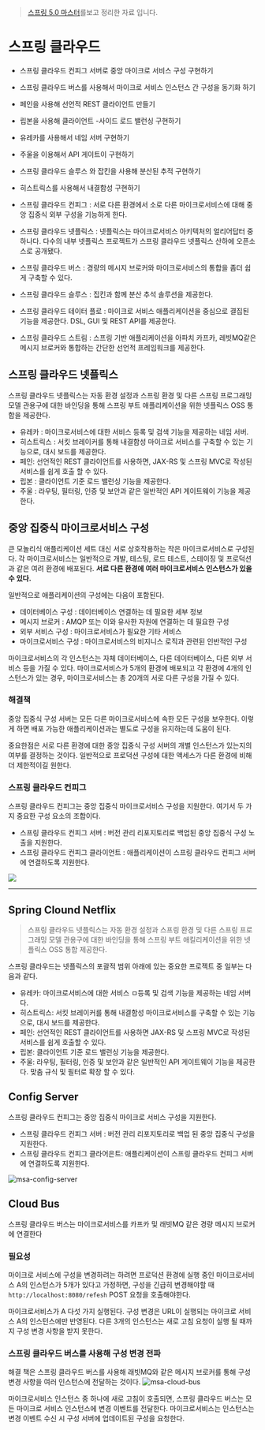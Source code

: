 > [스프링 5.0 마스터](http://acornpub.co.kr/book/mastering-spring-5.0)를보고 정리한 자료 입니다.


# 스프링 클라우드

* 스프링 클라우드 컨피그 서버로 중앙 마이크로 서비스 구성 구현하기
* 스프링 클라우드 버스를 사용해서 마이크로 서비스 인스턴스 간 구성을 동기화 하기
* 페인을 사용해 선언적 REST 클라이언트 만들기
* 립본을 사용해 클라이언트 -사이드 로드 밸런싱 구현하기
* 유레카를 사용해서 네임 서버 구현하기
* 주울을 이용해서 API 게이트이 구현하기
* 스프링 클라우드 슬루스 와 잡킨을 사용해 분산된 추적 구현하기
* 히스트릭스를 사용해서 내결함성 구현하기



* 스프링 클라우드 컨피그 : 서로 다른 환경에서 소로 다른 마이크로서비스에 대해 중앙 집중식 외부 구성을 기능하게 한다.
* 스프링 클라우드 넷플릭스 : 넷플릭스는 마이크로서비스 아키텍처의 얼리어답터 중하나다. 다수의 내부 넷플릭스 프로젝트가 스프링 클라우드 넷플릭스 산하에 오픈소스로 공개됐다.
* 스프링 클라우드 버스 : 경량의 메시지 브로커와 마이크로서비스의 통합을 좀더 쉽게 구축할 수 있다.
* 스프링 클라우드 슬루스 : 집킨과 함께 분산 추석 솔루션을 제공한다.
* 스프링 클라우드 테이터 플로 :  마이크로 서비스 애플리케이션을 중심으로 결집된 기능을 제공한다. DSL, GUI 및 REST API를 제공한다.
* 스프링 클라우드 스트림 : 스프링 기반 애플리케이션을 아파치 카프카, 레빗MQ같은 메시지 브로커와 통합하는 간단한 선언적 프레임워크를 제공한다.

## 스프링 클라우드 넷플릭스

스프링 클라우드 넷플릭스는 자동 환경 설정과 스프링 환경 및 다른 스프링 프로그래밍 모델 관용구에 대한 바인딩을 통해 스프링 부트 애플리케이션을 위한 넷플릭스 OSS 통합을 제공한다.

* 유레카 : 마이크로서비스에 대한 서비스 등록 및 검색 기능을 제공하는 네임 서버.
* 히스트릭스 : 서킷 브레이커를 통해 내결함성 마이크로 서비스를 구축할 수 있는 기능으로, 대시 보드를 제공한다.
* 페인: 선언적인 REST 클라이언트를 사용하면, JAX-RS 및 스프링 MVC로 작성된 서비스를 쉽게 호출 할 수 있다.
* 립본 : 클라이언트 기준 로드 밸런싱 기능을 제공한다.
* 주울 : 라우팅, 필터링, 인증 및 보안과 같은 일반적인 API 게이트웨이 기능을 제공한다.


## 중앙 집중식 마이크로서비스 구성
큰 모놀리식 애플리케이션 세트 대신 서로 상호작용하는 작은 마이크로서비스로 구성된다. 각 마이크로서비스는 일반적으로 개발, 테스팅, 로드 테스트, 스테이징 및 프로덕션과 같은 여려 환경에 배포된다. **서로 다른 환경에 여러 마이크로서비스 인스턴스가 있을 수 있다.**

일반적으로 애플리케이션의 구성에는 다음이 포함된다.

* 데이터베이스 구성 : 데이터베이스 연결하는 데 필요한 세부 정보
* 메시지 브로커 : AMQP 또는 이와 유사한 자원에 연결하는 데 필요한 구성
* 외부 서비스 구성 : 마이크로서비스가 필요한 기타 서비스
* 마이크로서비스 구성 : 마이크로서비스의 비지니스 로직과 관련된 인반적인 구성


마이크로서비스의 각 인스턴스는 자체 데이터베이스, 다른 데이터베이스, 다른 외부 서비스 등을 가질 수 있다. 마이크로서비스가 5개의 환경에 배포되고 각 환경에 4개의 인스턴스가 있는 경우, 마이크로서비스는 총 20개의 서로 다른 구성을 가질 수 있다.


### 해결책
중앙 집중식 구성 서버는 모든 다른 마이크로서비스에 속한 모든 구성을 보우한다. 이렇게 하면 배포 가능한 애플리케이션과는 별도로 구성을 유지하는데 도움이 된다.

중요한점은 서로 다른 환경에 대한 중앙 집중식 구성 서버의 개별 인스턴스가 있는지의 여부를 결정하는 것이다. 일반적으로 프로덕션 구성에 대한 액세스가 다른 환경에 비해 더 제한적이길 원한다.

### 스프링 클라우드 컨피그
스프링 클라우드 컨피그는 중앙 집중식 마이크로서비스 구성을 지원한다. 여기서 두 가지 중요한 구성 요소의 조합이다.

* 스프링 클라우드 컨피그 서버 : 버전 관리 리포지토리로 백업된 중앙 집중식 구성 노출을 지원한다.
* 스프링 클라우드 컨피그 클라이언트 : 애플리케이션이 스프링 클라우드 컨피그 서버에 연결하도록 지원한다.


![](https://github.com/cheese10yun/spring-msa-demo/raw/master/assets/msa-config-server.png)




---
## Spring Clound Netflix

> 스프링 클라우드 넷플릭스는 자동 환경 설정과 스프링 환경 및 다른 스프링 프로그래밍 모델 관용구에 대한 바인딩을 통해 스프링 부트 애킬리케이션을 위한 넷플릭스 OSS 통합 제공한다.

스프링 클라우드는 넷플릭스의 포괄적 범위 아래에 있는 중요한 프로젝트 중 일부는 다음과 같다.

* 유레카: 마이크로서비스에 대한 서비스 ㅁ등록 및 검색 기능을 제공하는 네임 서버다.
* 히스트릭스: 서킷 브레이커를 통해 내결함성 마이크로서비스를 구축할 수 있는 기능으로, 대시 보드를 제공한다.
* 페인: 선언적인 REST 클라이언트를 사용하면 JAX-RS 및 스프링 MVC로 작성된 서비스를 쉽게 호출할 수 있다.
* 립본: 클라이언트 기준 로드 밸런싱 기능을 제공한다.
* 주울: 라우팅, 필터링, 인증 및 보안과 같은 일반적인 API 게이트웨이 기능을 제공한다. 맞춤 규식 및 필터로 확장 할 수 있다.

## Config Server
스프링 클라우드 컨피그는 중앙 집중식 마이크로 서비스 구성을 지원한다.

* 스프링 클라우드 컨피그 서버 : 버전 관리 리포지토리로 백업 된 중앙 집중식 구성을 지원한다.
* 스프링 클라우드 컨피그 클라어은트: 애플리케이션이 스프링 클라우드 컨피그 서버에 연결하도록 지원한다.

![msa-config-server](https://github.com/cheese10yun/spring-msa-demo/raw/master/assets/msa-config-server.png)

## Cloud Bus
스프링 클라우드 버스는 마이크로서비스를 카프카 및 래빗MQ 같은 경량 메시지 브로커에 연결한다

### 필요성
마이크로 서비스에 구성을 변경하려는 하려면 프로덕션 환경에 실행 중인 마이크로서비스 A의 인스턴스가 5개가 있다고 가정하면, 구성을 긴급히 변경해야할 때 `http://localhost:8080/refesh` POST 요청을 호출해야한다. 

마이크로서비스가 A 다섯 가지 실행된다. 구성 변경은 URL이 실행되는 마이크로 서비스 A의 인스턴스에만 반영된다. 다른 3개의 인스턴스는 새로 고침 요청이 실행 될 때까지 구성 변경 사항을 받지 못한다.

### 스프링 클라우드 버스를 사용해 구성 변경 전파
해결 책은 스프링 클라우드 버스를 사용해 래빗MQ와 같은 메시지 브로커를 통해 구성 변경 사항을 여러 인스턴스에 전달하는 것이다.
![msa-cloud-bus](https://github.com/cheese10yun/spring-msa-demo/raw/master/assets/msa-cloud-bus.png)

마이크로서비스 인스턴스 중 하나에 새로 고침이 호출되면, 스프링 클라우드 버스는 모든 마이크로 서비스 인스턴스에 변경 이벤트를 전달한다. 마이크로서비스는 인스턴스는 변경 이벤트 수신 시 구성 서버에 업데이트된 구성을 요청한다.